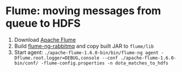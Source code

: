 Flume: moving messages from queue to HDFS
=========================================

1. Download [Apache Flume](https://flume.apache.org/)
2. Build [flume-ng-rabbitmq](https://github.com/jcustenborder/flume-ng-rabbitmq) and copy built JAR to `flume/lib`
3. Start agent: `./apache-flume-1.6.0-bin/bin/flume-ng agent -Dflume.root.logger=DEBUG,console --conf ./apache-flume-1.6.0-bin/conf/ -flume-config.properties -n dota_matches_to_hdfs`

